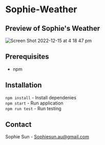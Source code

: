 # Sophie-Weather

## Preview of Sophie's Weather

![Screen Shot 2022-12-15 at 4 18 47 pm](https://user-images.githubusercontent.com/75976589/207778674-d7d32fc7-e7c7-42c7-9d5f-34a6bb00b0a2.png)

## Prerequisites

- npm

## Installation

`npm install` - Install dependenies <br />
`npm start` - Run application <br />
`npm run test` - Run testing

## Contact

Sophie Sun - Sophiesun.au@gmail.com
